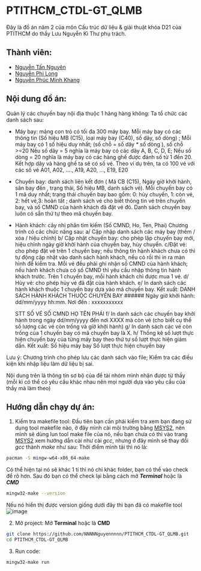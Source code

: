 # **PTITHCM_CTDL-GT_QLMB**
Đây là đồ án năm 2 của môn Cấu trúc dữ liệu & giải thuật khóa D21 của PTITHCM do thầy Lưu Nguyễn Kì Thư phụ trách.
## Thành viên: 
  - [Nguyễn Tấn Nguyên](https://github.com/NNNNNguyennnnn)
  - [Nguyễn Phi Long](https://github.com/NguyenPhiLongIT)
  - [Nguyễn Phúc Minh Khang](https://github.com/NguyenPhucMinhKhang)

## Nội dung đồ án:
Quản lý các chuyến bay nội địa thuộc 1 hãng hàng không: Ta tổ chức các danh sách sau: 
- Máy bay: mảng con trỏ có tối đa 300 máy bay. Mỗi máy bay có các thông tin (Số hiệu MB (C15), loại máy bay (C40), số dãy, số dòng) ;  Mỗi máy bay có 1 số hiệu duy nhất; (số chỗ = số dãy * số dòng ), số chỗ >=20
Nếu số dãy = 5 nghĩa là máy bay có các dãy A, B, C, D, E; Nếu số dòng = 20 nghĩa là máy bay có các hàng ghế được đánh số từ 1 đến 20. Kết hợp dãy và hàng ghế ta sẽ có số vé.
Theo ví dụ trên, ta có 100 vé với các số vé A01, A02, ...., A19, A20, …, E19, E20
- Chuyến bay: danh sách liên kết đơn ( Mã CB (C15),  Ngày giờ khởi hành, sân bay đến , trạng thái, Số hiệu MB, danh sách vé). Mỗi chuyến bay có 1 mã duy nhất; trạng thái chuyến bay bao gồm: 0: hủy chuyến, 1: còn vé, 2: hết vé,3: hoàn tất ; danh sách vé cho biết thông tin vé trên chuyến bay, và số CMND của hành khách đã đặt vé đó.  Danh sách chuyến bay luôn có sẵn thứ tự theo mã chuyến bay.
- Hành khách: cây nhị phân tìm kiếm (Số CMND, Ho, Ten,  Phai)
Chương trình có các chức năng sau: 
a/ Cập nhập danh sách các máy bay (thêm / xóa / hiệu chỉnh)
b/ Cập nhật chuyến bay: cho phép lập chuyến bay mới, hiệu chỉnh ngày giờ khởi hành của chuyến bay, hủy chuyến.
c/Đặt vé: cho phép đặt vé trên 1 chuyến bay; nếu thông tin hành khách chưa có thì tự động cập nhật vào danh sách hành khách, nếu có rồi thì in ra màn hình để kiểm tra. Mỗi vé đều phải ghi nhận số CMND của hành khách; nếu hành khách chưa có số CMND thì yêu cầu nhập thông tin hành khách trước. Trên 1 chuyến bay, mỗi hành khách chỉ được mua 1 vé.
d/ Hủy vé: cho phép hủy vé đã đặt của hành khách.
e/ In danh sách các hành khách thuộc 1 chuyến bay dựa vào mã chuyến bay. Kết xuất:
DANH SÁCH HÀNH KHÁCH THUỘC CHUYẾN BAY ######
Ngày giờ khởi hành: dd/mm/yyyy hh:mm.  Nơi đến : xxxxxxxxxxx

	STT	SỐ VÉ		SỐ CMND	HỌ TÊN	PHÁI
f/ In danh sách các chuyến bay khởi hành trong  ngày dd/mm/yyyy đến nơi XXXX mà còn vé (cho biết cụ thể số lượng các vé còn trống và giờ khởi hành)
g/ In danh sách các vé còn trống của 1 chuyến bay có mã chuyến bay là X. 
h/ Thống kê số lượt thực hiện chuyến bay của từng máy bay theo thứ tự  số lượt thực hiện giảm dần. Kết xuất:
	Số hiệu máy bay		Số lượt thực hiện chuyến bay

Lưu ý: Chương trình cho phép lưu các danh sách vào file; Kiểm tra các điều kiện khi nhập liệu làm dữ liệu bị sai.

Nội dung trên là thông tin sơ bộ của đề tài nhóm mình nhận được từ thầy (mỗi kì có thể có yêu cầu khác nhau nên mọi người dựa vào yêu cầu của thầy mà làm theo)

## Hướng dẫn chạy dự án:
1. Kiểm tra makefile tool:
Đầu tiên bạn cần phải kiểm tra xem bạn đang sử dụng tool makefile nào, ở đây mình cài môi trường bằng [MSYS2](https://www.msys2.org/), nên mình sẽ dùng lun tool make file của nó, nếu bạn chưa có thì vào trang [MSYS2](https://www.msys2.org/) xem hướng dẫn cài như cài _gcc_, nhưng ở đây mình sẽ thay đổi _gcc_ thành _make_ như sau:
Thời điểm mình tải thì nó là:
```bash
pacman -S mingw-w64-x86_64-make
```
Có thể hiện tại nó sẽ khác 1 tí thì nó chỉ khác folder, bạn có thể vào check để rõ hơn.
Sau đó bạn có thể check lại bằng cách mở ***Terminal*** hoặc là ***CMD***
```bash
mingw32-make --version
```
Nếu nó hiển thị được version giống dưới đây thì bạn đã có makefile tool
![image](https://github.com/NNNNNguyennnnn/PTITHCM_CTDL-GT_QLMB/assets/106095525/9f381e5e-5f4c-455e-8b0d-3a5807d6b994)

2. Mở project:
Mở **Terminal** hoặc là **CMD**
```bash
git clone https://github.com/NNNNNguyennnnn/PTITHCM_CTDL-GT_QLMB.git
cd PTITHCM_CTDL-GT_QLMB
```
3. Run code:
```bash
mingw32-make run
```
